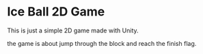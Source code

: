 # Ice Ball 2D Game

This is just a simple 2D game made with Unity.

the game is about jump through the block and reach the finish flag.
